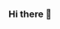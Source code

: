 ### Hi there 👋

<!--
**tirth8205/tirth8205** is a ✨ _special_ ✨ repository because its `README.md` (this file) appears on your GitHub profile.**

Here are some ideas to get you started:

- 🔭 I’m currently working on various projects that are recognised by university and state government
- 🌱 I’m currently learning web development, machine learning and various other programming languages
- 👯 I’m looking to collaborate on projects


